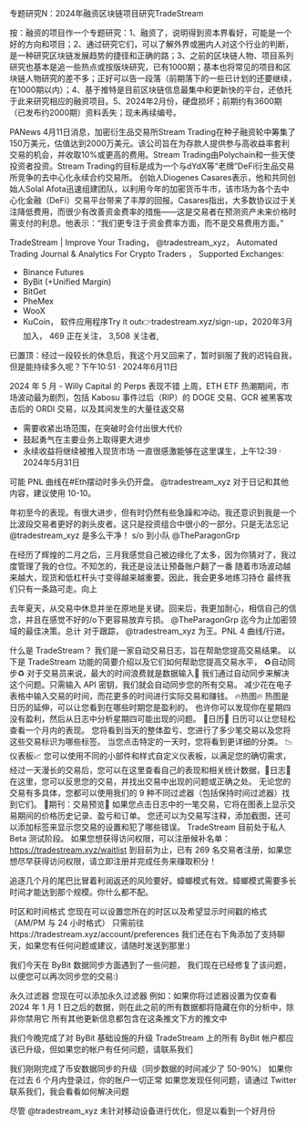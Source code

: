 专题研究N：2024年融资区块链项目研究TradeStream


按：融资的项目作一个专题研究：1、融资了，说明得到资本界看好，可能是一个好的方向和项目；2、通过研究它们，可以了解外界或圈内人对这个行业的判断，是一种研究区块链发展趋势的捷径和正确的路；3、之前的区块链人物、项目系列研究也基本是追一些热点或按版块研究，已有1000期；基本也将常见的项目和区块链人物研究的差不多；正好可以告一段落（前期落下的一些已计划的还要继续，在1000期以内）；4、基于推特是目前区块链信息最集中和更新快的平台，还依托于此来研究相应的融资项目。5、2024年2月份，硬盘损坏；前期约有3600期（已发布约2000期）资料丢失；现未再续编号。

PANews 4月11日消息，加密衍生品交易所Stream Trading在种子融资轮中筹集了150万美元，估值达到2000万美元。该公司旨在为存款人提供参与高收益率套利交易的机会，并收取10%或更高的费用。Stream Trading由Polychain和一些天使投资者投资。Stream Trading的目标是成为一个与dYdX等“老牌”DeFi衍生品交易所竞争的去中心化永续合约交易所。
创始人Diogenes Casares表示，他和共同创始人Solal Afota迅速组建团队，以利用今年的加密货币牛市，该市场为各个去中心化金融（DeFi）交易平台带来了丰厚的回报。Casares指出，大多数协议过于关注降低费用，而很少有改善资金费率的措施——这是交易者在预测资产未来价格时需支付的利息。他表示：“我们更专注于资金费率方面，而不是交易费用方面。”

TradeStream | Improve Your Trading，
@tradestream_xyz，
Automated Trading Journal & Analytics For Crypto Traders
，
Supported Exchanges: 
- Binance Futures
- ByBit (+Unified Margin)
- BitGet
- PheMex
- WooX
- KuCoin，
软件应用程序Try it out👉tradestream.xyz/sign-up，2020年3月 加入，
469 正在关注，
3,508 关注者,


已置顶：经过一段较​​长的休息后，我这个月又回来了，暂时驯服了我的迟钝自我，但是能持续多久呢？下午10:51 · 2024年6月11日


2024 年 5 月 - Willy Capital 的 Perps 表现不错
上周，ETH ETF 热潮期间，市场波动最为剧烈，包括 Kabosu 事件过后（RIP）的 DOGE 交易、GCR 被黑客攻击后的 ORDI 交易，以及其间发生的大量往返交易
- 需要收紧出场范围，在突破时会付出很大代价
- 鼓起勇气在主要业务上取得更大进步
- 永续收益将继续被推入现货市场
一直很感激能够在这里谋生，上午12:39 · 2024年5月31日

可能 PNL 曲线在#Eth摆动时多头仍开盘。
@tradestream_xyz
对于日记和其他内容，建议使用 10-10。

年初至今的表现。有很大进步，但有时仍然有些急躁和冲动。我还意识到我是一个比波段交易者更好的剥头皮者。这只是投资组合中很小的一部分。只是无法忘记
@tradestream_xyz
是多么干净！
s/o 到小队
@TheParagonGrp

在经历了辉煌的二月之后，三月我感觉自己被边缘化了太多，因为你猜对了，我过度管理了我的仓位。不知怎的，我还是设法让预备账户翻了一番
随着市场波动越来越大，现货和低杠杆头寸变得越来越重要。因此，我会更多地练习持仓
最终我们只有一条路可走。向上

去年夏天，从交易中休息并坐在原地是关键。回来后，我更加耐心，相信自己的信念，并且在感觉不好的/o下更容易放弃亏损。
@TheParagonGrp
迄今为止加密领域的最佳决策。总计
对于跟踪， 
@tradestream_xyz
为王。PNL 4 曲线/行进。

什么是 TradeStream？
我们是一家自动交易日志，旨在帮助您提高交易结果。
以下是 TradeStream 功能的简要介绍以及它们如何帮助您提高交易水平，
♻️自动同步♻️
对于交易员来说，最大的时间浪费就是数据输入📝
我们通过自动同步来解决这个问题。只需输入 API 密钥，我们就会自动同步您的所有交易。
减少花在电子表格中输入交易的时间，而花更多的时间进行实际交易和赚钱。
🔥热图🔥
热图是日历的延伸，可以让您看到在哪些时期您是盈利的。
也许你可以发现你在星期四没有盈利，然后从日志中分析星期四可能出现的问题。
📆日历📆
日历可以让您轻松查看一个月内的表现。
您将看到当天的整体盈亏、您进行了多少笔交易以及您将这些交易标识为哪些标签。
当您点击特定的一天时，您将看到更详细的分类。
📉仪表板📈
您可以使用不同的小部件和样式自定义仪表板，以满足您的确切需求，
经过一天漫长的交易后，您可以在这里查看自己的表现和相关统计数据，📝日志📝
在这里，您可以反思您的交易，并找出交易中出现的问题或正确之处。
无论您的交易有多具体，您都可以使用我们的 9 种不同过滤器（包括保持时间过滤器）找到它们。
🔎期刊：交易预览🔎
如果您点击日志中的一笔交易，它将在图表上显示交易期间的价格历史记录、盈亏和订单。
您还可以为交易写注释，添加截图，还可以添加标签来显示您交易的设置和犯了哪些错误。
TradeStream 目前处于私人 Beta 测试阶段。
如果您想获得访问权限，可以注册候补名单： https://tradestream.xyz/waitlist
到目前为止，已有 269 名交易者注册，如果您想尽早获得访问权限，请立即注册并完成任务来赚取积分！

追逐几个月的尾巴比冒着利润返还的风险要好。蟑螂模式有效。蟑螂模式需要多长时间才能达到那个规模。你什么都不配。

时区和时间格式
您现在可以设置您所在的时区以及希望显示时间戳的格式（AM/PM 与 24 小时格式）
只需前往https://tradestream.xyz/account/preferences
我们还在右下角添加了支持聊天，如果您有任何问题或建议，请随时发送到那里:)

我们今天在 ByBit 数据同步方面遇到了一些问题，
我们现在已经修复了该问题，以便您可以再次同步您的交易:)

永久过滤器
您现在可以添加永久过滤器
例如：如果你将过滤器设置为仅查看 2024 年 1 月 1 日之后的数据，则在此之前的所有数据都将隐藏在你的分析中，除非你禁用它
所有其他更新信息都包含在这条推文下方的推文中

我们今晚完成了对 ByBit 基础设施的升级
TradeStream 上的所有 ByBit 帐户都应该已升级，但如果您的帐户有任何问题，请联系我们

我们刚刚完成了币安数据同步的升级（同步数据的时间减少了 50-90%）
如果你在过去 6 个月内登录过，你的账户一切正常
如果您发现任何问题，请通过 Twitter 联系我们，我会看看如何解决问题

尽管
@tradestream_xyz
未针对移动设备进行优化，但足以看到一个好月份